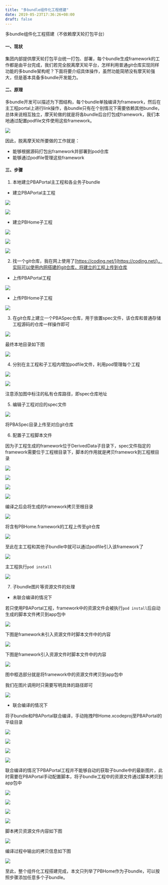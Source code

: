 ```yaml
---
title: "多bundle组件化工程搭建"
date: 2019-05-23T17:36:26+08:00
draft: false
---
```


多bundle组件化工程搭建（不依赖摩天轮打包平台）

#### 一、现状

集团内部提供摩天轮打包平台统一打包、部署，每个bundle生成framework的工作都是由平台完成，我们若完全脱离摩天轮平台，怎样利用普通git仓库实现同样功能的多bundle架构呢？下面将要介绍具体操作，虽然功能简陋没有摩天轮强大，但是基本具备多bundle开发能力。

#### 二、原理

多bundle开发可以描述为下图结构，每个bundle单独编译为framework，然后在主工程portal上进行link操作，各bundle只有在个别情况下需要依赖其他bundle，总体来说相互独立，摩天轮做的就是将各bundle后台打包成framework，我们本地通过配置podfile文件使用这些framework。

![](https://github.com/shanbozhu/shanbozhu.github.io.resource/blob/master/image/2019_5_23/2019_5_23_0.png?raw=true)

因此，脱离摩天轮所要做的工作就是：

* 能够根据源码打包出framework并部署到pod仓库
* 能够通过podfile管理这些framework

#### 三、步骤

1. 本地建立PBAPortal主工程和各业务子bundle

* 建立PBAPortal主工程

![](https://github.com/shanbozhu/shanbozhu.github.io.resource/blob/master/image/2019_5_23/2019_5_23_1.png?raw=true)

![](https://github.com/shanbozhu/shanbozhu.github.io.resource/blob/master/image/2019_5_23/2019_5_23_2.png?raw=true)

* 建立PBHome子工程

![](https://github.com/shanbozhu/shanbozhu.github.io.resource/blob/master/image/2019_5_23/2019_5_23_3.png?raw=true)

![](https://github.com/shanbozhu/shanbozhu.github.io.resource/blob/master/image/2019_5_23/2019_5_23_4.png?raw=true)

![](https://github.com/shanbozhu/shanbozhu.github.io.resource/blob/master/image/2019_5_23/2019_5_23_5.png?raw=true)

2. 找一个git仓库，我在网上使用了[https://coding.net/](https://coding.net/)，实际可以使用内网搭建的git仓库，将建立的工程上传到仓库

* 上传PBAPortal工程

![](https://github.com/shanbozhu/shanbozhu.github.io.resource/blob/master/image/2019_5_23/2019_5_23_6.png?raw=true)

* 上传PBHome子工程

![](https://github.com/shanbozhu/shanbozhu.github.io.resource/blob/master/image/2019_5_23/2019_5_23_7.png?raw=true)

3. 在git仓库上建立一个PBASpec仓库，用于放置spec文件，该仓库和普通存储工程源码的仓库一样操作即可

![](https://github.com/shanbozhu/shanbozhu.github.io.resource/blob/master/image/2019_5_23/2019_5_23_8.png?raw=true)

最终本地目录如下图

![](https://github.com/shanbozhu/shanbozhu.github.io.resource/blob/master/image/2019_5_23/2019_5_23_9.png?raw=true)

4. 分别在主工程和子工程内增加podfile文件，利用pod管理每个工程

![](https://github.com/shanbozhu/shanbozhu.github.io.resource/blob/master/image/2019_5_24/2019_5_24_0.png?raw=true)

![](https://github.com/shanbozhu/shanbozhu.github.io.resource/blob/master/image/2019_5_24/2019_5_24_1.png?raw=true)

注意添加图中标注的私有仓库路径，即spec仓库地址

5. 编辑子工程对应的spec文件

![](https://github.com/shanbozhu/shanbozhu.github.io.resource/blob/master/image/2019_5_24/2019_5_24_2.png?raw=true)

将PBASpec目录上传至对应git仓库

6. 配置子工程脚本文件

因为子工程生成的framework位于DerivedData子目录下，spec文件指定的framework需要位于工程根目录下，脚本的作用就是拷贝framework到工程根目录

![](https://github.com/shanbozhu/shanbozhu.github.io.resource/blob/master/image/2019_5_24/2019_5_24_3.png?raw=true)

![](https://github.com/shanbozhu/shanbozhu.github.io.resource/blob/master/image/2019_5_24/2019_5_24_4.png?raw=true)

![](https://github.com/shanbozhu/shanbozhu.github.io.resource/blob/master/image/2019_5_24/2019_5_24_5.png?raw=true)

![](https://github.com/shanbozhu/shanbozhu.github.io.resource/blob/master/image/2019_5_24/2019_5_24_6.png?raw=true)

编译之后会将生成的framework拷贝至根目录

![](https://github.com/shanbozhu/shanbozhu.github.io.resource/blob/master/image/2019_5_24/2019_5_24_7.png?raw=true)

将含有PBHome.framework的工程上传至git仓库

![](https://github.com/shanbozhu/shanbozhu.github.io.resource/blob/master/image/2019_5_24/2019_5_24_8.png?raw=true)

至此在主工程和其他子bundle中就可以通过podfile引入该framework了

![](https://github.com/shanbozhu/shanbozhu.github.io.resource/blob/master/image/2019_5_24/2019_5_24_9.png?raw=true)

主工程执行`pod install`

![](https://github.com/shanbozhu/shanbozhu.github.io.resource/blob/master/image/2019_5_24/2019_5_24_10.png?raw=true)

7. 子bundle图片等资源文件的处理

* 未联合编译的情况下

若只使用PBAPortal工程，framework中的资源文件会被执行`pod install`后自动生成的脚本文件拷贝到app包中

![](https://github.com/shanbozhu/shanbozhu.github.io.resource/blob/master/image/2019_5_24/2019_5_24_11.png?raw=true)

下图是framework未引入资源文件时脚本文件中的内容

![](https://github.com/shanbozhu/shanbozhu.github.io.resource/blob/master/image/2019_5_24/2019_5_24_12.png?raw=true)

下图是framework引入资源文件时脚本文件中的内容

![](https://github.com/shanbozhu/shanbozhu.github.io.resource/blob/master/image/2019_5_24/2019_5_24_13.png?raw=true)

图中框选部分就是将framework中的资源文件拷贝到app包中

我们在图片调用时只需要写明具体的路径即可

![](https://github.com/shanbozhu/shanbozhu.github.io.resource/blob/master/image/2019_5_24/2019_5_24_14.png?raw=true)

* 联合编译的情况下

将子bundle和PBAPortal联合编译，手动拖拽PBHome.xcodeproj至PBAPortal的平级目录

![](https://github.com/shanbozhu/shanbozhu.github.io.resource/blob/master/image/2019_5_24/2019_5_24_15.png?raw=true)

![](https://github.com/shanbozhu/shanbozhu.github.io.resource/blob/master/image/2019_5_24/2019_5_24_16.png?raw=true)

![](https://github.com/shanbozhu/shanbozhu.github.io.resource/blob/master/image/2019_5_24/2019_5_24_17.png?raw=true)

![](https://github.com/shanbozhu/shanbozhu.github.io.resource/blob/master/image/2019_5_24/2019_5_24_18.png?raw=true)

联合编译的情况下PBAPortal工程并不能够自动的获取子bundle中的最新图片，此时需要在PBAPortal手动配置脚本，将子bundle工程中的资源文件通过脚本拷贝到app包中

![](https://github.com/shanbozhu/shanbozhu.github.io.resource/blob/master/image/2019_5_24/2019_5_24_19.png?raw=true)

![](https://github.com/shanbozhu/shanbozhu.github.io.resource/blob/master/image/2019_5_24/2019_5_24_20.png?raw=true)

![](https://github.com/shanbozhu/shanbozhu.github.io.resource/blob/master/image/2019_5_24/2019_5_24_21.png?raw=true)

![](https://github.com/shanbozhu/shanbozhu.github.io.resource/blob/master/image/2019_5_24/2019_5_24_22.png?raw=true)

脚本拷贝资源文件内容如下图

![](https://github.com/shanbozhu/shanbozhu.github.io.resource/blob/master/image/2019_5_24/2019_5_24_23.png?raw=true)

编译过程中输出的拷贝信息如下图

![](https://github.com/shanbozhu/shanbozhu.github.io.resource/blob/master/image/2019_5_24/2019_5_24_24.png?raw=true)

至此，整个组件化工程搭建完成，本文只列举了PBHome作为子bundle，可以按照步骤添加任意多个子bundle。
